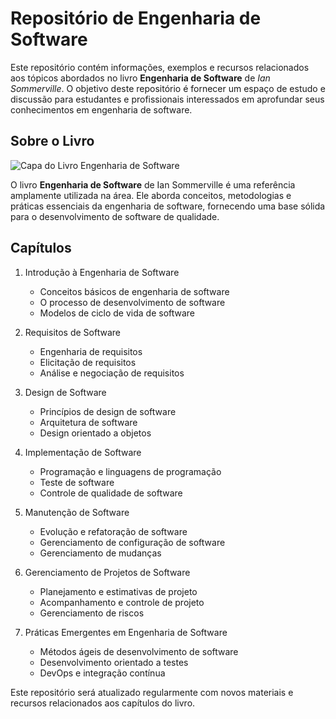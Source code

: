# Repositório de Engenharia de Software

Este repositório contém informações, exemplos e recursos relacionados aos tópicos abordados no livro **Engenharia de Software** de *Ian Sommerville*. O objetivo deste repositório é fornecer um espaço de estudo e discussão para estudantes e profissionais interessados em aprofundar seus conhecimentos em engenharia de software.

## Sobre o Livro
![Capa do Livro Engenharia de Software](https://m.media-amazon.com/images/I/513h09R6yTL._SY344_BO1,204,203,200_QL70_ML2_.jpg)

O livro **Engenharia de Software** de Ian Sommerville é uma referência amplamente utilizada na área. Ele aborda conceitos, metodologias e práticas essenciais da engenharia de software, fornecendo uma base sólida para o desenvolvimento de software de qualidade.

## Capítulos

1. Introdução à Engenharia de Software
   - Conceitos básicos de engenharia de software
   - O processo de desenvolvimento de software
   - Modelos de ciclo de vida de software
   
2. Requisitos de Software
   - Engenharia de requisitos
   - Elicitação de requisitos
   - Análise e negociação de requisitos
   
3. Design de Software
   - Princípios de design de software
   - Arquitetura de software
   - Design orientado a objetos
   
4. Implementação de Software
   - Programação e linguagens de programação
   - Teste de software
   - Controle de qualidade de software
   
5. Manutenção de Software
   - Evolução e refatoração de software
   - Gerenciamento de configuração de software
   - Gerenciamento de mudanças
   
6. Gerenciamento de Projetos de Software
   - Planejamento e estimativas de projeto
   - Acompanhamento e controle de projeto
   - Gerenciamento de riscos
   
7. Práticas Emergentes em Engenharia de Software
   - Métodos ágeis de desenvolvimento de software
   - Desenvolvimento orientado a testes
   - DevOps e integração contínua

Este repositório será atualizado regularmente com novos materiais e recursos relacionados aos capítulos do livro.
